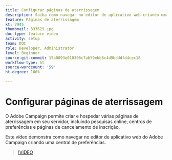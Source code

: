 ```yaml
---
title: Configurar páginas de aterrissagem
description: Saiba como navegar no editor de aplicativo web criando uma central de preferências.
feature: Páginas de aterrissagem
kt: 7945
thumbnail: 333629.jpg
doc-type: feature video
activity: setup
team: DOC
role: Developer, Administrator
level: Beginner
source-git-commit: 15a0093e010306c7ab59ebb6c4d9bdddfd4cec18
workflow-type: ht
source-wordcount: '59'
ht-degree: 100%

---
```



# Configurar páginas de aterrissagem

O Adobe Campaign permite criar e hospedar várias páginas de aterrissagem em seu servidor, incluindo pesquisas online, centros de preferências e páginas de cancelamento de inscrição.

Este vídeo demonstra como navegar no editor de aplicativo web do Adobe Campaign criando uma central de preferências.

>[!VIDEO](https://video.tv.adobe.com/v/333629?quality=12)
